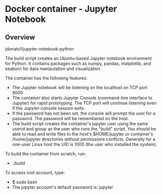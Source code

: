 # Docker container - Jupyter Notebook
## Overview

jdonato1/jupyter-notebook-python

The build script creates an Ubuntu-based Jupyter notebook environment for Python.  It contains packages such as numpy, pandas, matplotlib, and seaborn for data manipulation and visualization.

The container has the following features:
* The Jupyter notebook will be listening on the localhost on TCP port 8000
* The container also starts Jupyter Console (command-line interface to Jupyter) for rapid prototyping.  The TCP port will continue listening even if the Jupyter-console session exits.
* If the password has not been set, the console will prompt the user for a password.  The password will be remembered on the host.
* The build script creates the container's jupyter user using the same userid and group as the user who runs the "build" script.  You should be able to read and write files to the host's $HOME/jupyter or container's /home/jupyter directories without permissions conflicts.  Generally for a one-user Linux host the UID is 1000 (the user who installed the system).

To build the container from scratch, run:

* ./build

To access root account, type:

* $ sudo bash
* The jupyter account's default password is: jupyter

 

